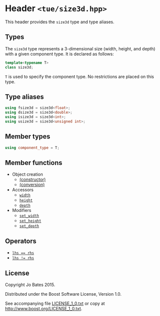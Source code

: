 Header `<tue/size3d.hpp>`
=========================
This header provides the `size3d` type and type aliases.

Types
-----
The `size3d` type represents a 3-dimensional size (width, height, and depth)
with a given component type. It is declared as follows:

```c++
template<typename T>
class size3d;
```

`T` is used to specify the component type. No restrictions are placed on this
type.

Type aliases
------------
```c++
using fsize3d = size3d<float>;
using dsize3d = size3d<double>;
using isize3d = size3d<int>;
using usize3d = size3d<unsigned int>;
```

Member types
------------
```c++
using component_type = T;
```

Member functions
----------------
- Object creation
    - [(constructor)](../functions/size3d/constructor.md)
    - [(conversion)](../functions/size3d/conversion.md)
- Accessors
    - [`width`](../functions/size3d/width.md)
    - [`height`](../functions/size3d/height.md)
    - [`depth`](../functions/size3d/depth.md)
- Modifiers
    - [`set_width`](../functions/size3d/set_width.md)
    - [`set_height`](../functions/size3d/set_height.md)
    - [`set_depth`](../functions/size3d/set_depth.md)

Operators
---------
- [`lhs == rhs`](../operators/size3d/equality.md)
- [`lhs != rhs`](../operators/size3d/inequality.md)

License
-------
Copyright Jo Bates 2015.

Distributed under the Boost Software License, Version 1.0.

See accompanying file [LICENSE_1_0.txt](../../LICENSE_1_0.txt) or copy at
http://www.boost.org/LICENSE_1_0.txt.
